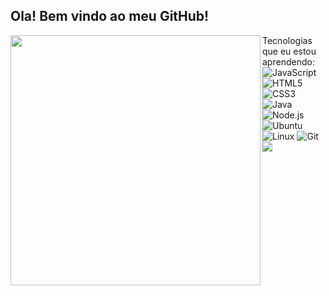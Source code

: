 <h2>Ola! Bem vindo ao meu GitHub!</h2>
<img width="400px" align="left" src="https://github-readme-stats.vercel.app/api/top-langs/?username=johnsjohns&hide=html&layout=compact&theme=buefy" />

Tecnologias que eu estou aprendendo:<br>
![JavaScript](https://img.shields.io/badge/-JavaScript-black?style=flat-square&logo=javascript)
![HTML5](https://img.shields.io/badge/-HTML5-E34F26?style=flat-square&logo=html5&logoColor=white)
![CSS3](https://img.shields.io/badge/-CSS3-1572B6?style=flat-square&logo=css3)
![Java](https://img.shields.io/badge/-JAVA-007396?style=flat-square&logo=java)
![Node.js](https://img.shields.io/badge/-NODE.JS-339933?style=flat-square&logo=node.js&logoColor=white)
<br>
![Ubuntu](https://img.shields.io/badge/-Ubuntu-E95420?style=flat-square&logo=ubuntu&logoColor=white)
![Linux](https://img.shields.io/badge/-Linux-FCC624?style=flat-square&logo=Linux&logoColor=black)
![Git](https://img.shields.io/badge/-Git-F05032?style=flat-square&logo=Git&logoColor=white)
![](https://img.shields.io/badge/-GitHub-181717?style=flat-square&logo=GitHub&logoColor=white)
